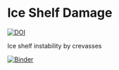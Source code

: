 # Ice Shelf Damage

[![DOI](https://sandbox.zenodo.org/badge/239761855.svg)](https://sandbox.zenodo.org/badge/latestdoi/239761855)


Ice shelf instability by crevasses 

[![Binder](https://mybinder.org/badge_logo.svg)](https://mybinder.org/v2/gh/maaikeizb/iceshelfdamage/master?filepath=analysis%2FPandasIntroduction.ipynb)

